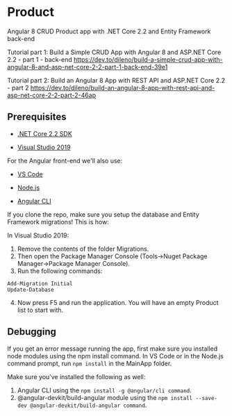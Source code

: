 # Product
Angular 8 CRUD Product app with .NET Core 2.2 and Entity Framework back-end

Tutorial part 1: Build a Simple CRUD App with Angular 8 and ASP.NET Core 2.2 - part 1 - back-end
https://dev.to/dileno/build-a-simple-crud-app-with-angular-8-and-asp-net-core-2-2-part-1-back-end-39e1

Tutorial part 2: Build an Angular 8 App with REST API and ASP.NET Core 2.2 - part 2
https://dev.to/dileno/build-an-angular-8-app-with-rest-api-and-asp-net-core-2-2-part-2-46ap

## Prerequisites

* [.NET Core 2.2 SDK](https://dotnet.microsoft.com/download)

* [Visual Studio 2019](https://visualstudio.microsoft.com/vs/)

For the Angular front-end we'll also use:

* [VS Code](https://code.visualstudio.com/)

* [Node.js](https://nodejs.org/en/)

* [Angular CLI](https://cli.angular.io/)

If you clone the repo, make sure you setup the database and Entity Framework migrations!
This is how:

In Visual Studio 2019:

1. Remove the contents of the folder Migrations.
2. Then open the Package Manager Console (Tools->Nuget Package Manager->Package Manager Console).
3. Run the following commands:

```
Add-Migration Initial
Update-Database
```

4. Now press F5 and run the application. You will have an empty Product list to start with.

## Debugging
If you get an error message running the app, first make sure you installed node modules using the npm install command.
In VS Code or in the Node.js command prompt, run `npm install` in the MainApp folder.

Make sure you've installed the following as well:
1. Angular CLI using the `npm install -g @angular/cli command`.
2. @angular-devkit/build-angular module using the `npm install --save-dev @angular-devkit/build-angular command`.
